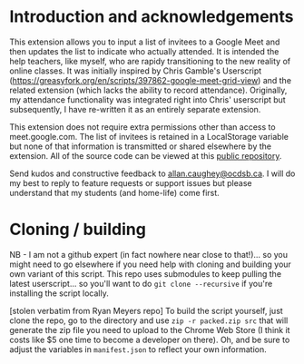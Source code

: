 # Introduction and acknowledgements

This extension allows you to input a list of invitees to a Google Meet and then updates the list to indicate who actually attended.  It is intended the help teachers, like myself, who are rapidy transitioning to the new reality of online classes.  It was initially inspired by Chris Gamble's Userscript (https://greasyfork.org/en/scripts/397862-google-meet-grid-view) and the related extension (which lacks the ability to record attendance).  Originally, my attendance functionality was integrated right into Chris' userscript but subsequently, I have re-written it as an entirely separate extension.

This extension does not require extra permissions other than access to meet.google.com. The list of invitees is retained in a LocalStorage variable but none of that information is transmitted or shared elsewhere by the extension.  All of the source code can be viewed at this [public repository](https://github.com/al-caughey/Google-Meet-Attendance).

Send kudos and constructive feedback to <a href='mailto:allan.caughey@ocdsb.ca?subject=Google Meet Attendance Feedback'>allan.caughey@ocdsb.ca</a>.  I will do my best to reply to feature requests or support issues but please understand that my students (and home-life) come first.  

# Cloning / building

NB - I am not a github expert (in fact nowhere near close to that!)... so you might need to go elsewhere if you need help with cloning and building your own variant of this script.
This repo uses submodules to keep pulling the latest userscript... so you'll want to do `git clone --recursive` if you're installing the script locally.

[stolen verbatim from Ryan Meyers repo] To build the script yourself, just clone the repo, go to the directory and use `zip -r packed.zip src` that will generate the zip file you need to upload to the Chrome Web Store (I think it costs like $5 one time to become a developer on there). Oh, and be sure to adjust the variables in `manifest.json` to reflect your own information.

